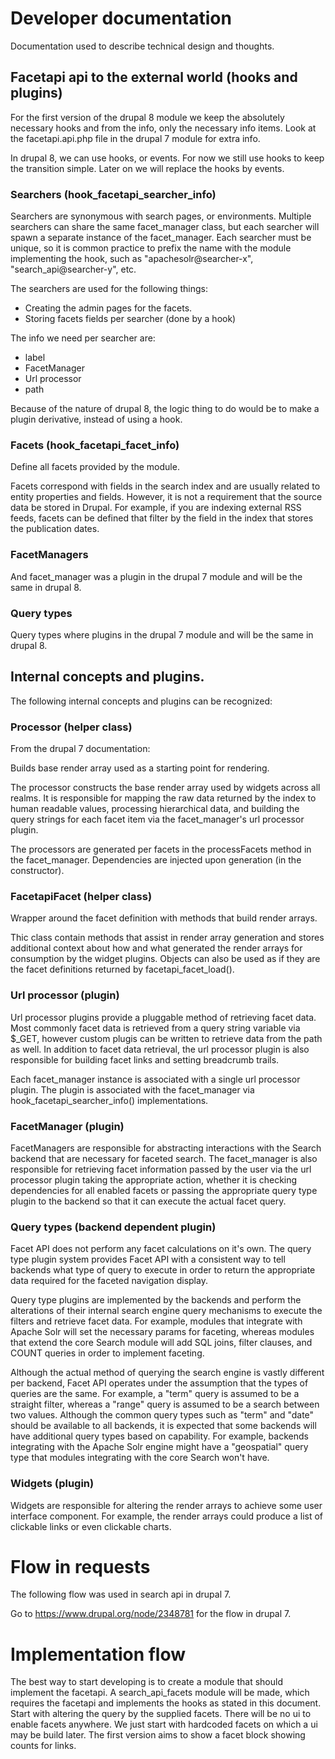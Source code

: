 # Developer documentation

Documentation used to describe technical design and thoughts.

## Facetapi api to the external world (hooks and plugins)

For the first version of the drupal 8 module we keep the absolutely necessary hooks
and from the info, only the necessary info items.
Look at the facetapi.api.php file in the drupal 7 module for extra info.

In drupal 8, we can use hooks, or events. 
For now we still use hooks to keep the transition simple.
Later on we will replace the hooks by events.

### Searchers (hook_facetapi_searcher_info)

Searchers are synonymous with search pages, or environments. Multiple
searchers can share the same facet_manager class, but each searcher will spawn a
separate instance of the facet_manager. Each searcher must be unique, so it is
common practice to prefix the name with the module implementing the hook,
such as "apachesolr@searcher-x", "search_api@searcher-y", etc.

The searchers are used for the following things: 

- Creating the admin pages for the facets.
- Storing facets fields per searcher (done by a hook)

The info we need per searcher are:

- label
- FacetManager
- Url processor
- path

Because of the nature of drupal 8, the logic thing to do would be to make
a plugin derivative, instead of using a hook.

### Facets (hook_facetapi_facet_info)

Define all facets provided by the module.

Facets correspond with fields in the search index and are usually related to
entity properties and fields. However, it is not a requirement that the
source data be stored in Drupal. For example, if you are indexing external
RSS feeds, facets can be defined that filter by the field in the index that
stores the publication dates.

### FacetManagers

And facet_manager was a plugin in the drupal 7 module and will be the same in drupal 8.

### Query types

Query types where plugins in the drupal 7 module and will be the same in drupal 8.

## Internal concepts and plugins.

The following internal concepts and plugins can be recognized:

### Processor (helper class)

From the drupal 7 documentation:

Builds base render array used as a starting point for rendering.

The processor constructs the base render array used by widgets across all
realms. It is responsible for mapping the raw data returned by the index to
human readable values, processing hierarchical data, and building the query
strings for each facet item via the facet_manager's url processor plugin.

The processors are generated per facets in the processFacets method in the facet_manager.
Dependencies are injected upon generation (in the constructor).

### FacetapiFacet (helper class)

Wrapper around the facet definition with methods that build render arrays.

Thic class contain methods that assist in render array generation and stores
additional context about how and what generated the render arrays for
consumption by the widget plugins. Objects can also be used as if they are
the facet definitions returned by facetapi_facet_load().

### Url processor (plugin)

Url processor plugins provide a pluggable method of retrieving facet data.
Most commonly facet data is retrieved from a query string variable via $_GET,
however custom plugis can be written to retrieve data from the path as well.
In addition to facet data retrieval, the url processor plugin is also
responsible for building facet links and setting breadcrumb trails.

Each facet_manager instance is associated with a single url processor plugin. The
plugin is associated with the facet_manager via hook_facetapi_searcher_info()
implementations.

### FacetManager (plugin)

FacetManagers are responsible for abstracting interactions with the Search backend
that are necessary for faceted search. The facet_manager is also responsible for
retrieving facet information passed by the user via the url processor plugin
taking the appropriate action, whether it is checking dependencies for all
enabled facets or passing the appropriate query type plugin to the backend
so that it can execute the actual facet query.

### Query types (backend dependent plugin)

Facet API does not perform any facet calculations on it's own. The query type
plugin system provides Facet API with a consistent way to tell backends what
type of query to execute in order to return the appropriate data required
for the faceted navigation display.

Query type plugins are implemented by the backends and perform the
alterations of their internal search engine query mechanisms to execute the
filters and retrieve facet data. For example, modules that integrate with
Apache Solr will set the necessary params for faceting, whereas modules that
extend the core Search module will add SQL joins, filter clauses, and COUNT
queries in order to implement faceting.

Although the actual method of querying the search engine is vastly different
per backend, Facet API operates under the assumption that the types of
queries are the same. For example, a "term" query is assumed to be a straight
filter, whereas a "range" query is assumed to be a search between two values.
Although the common query types such as "term" and "date" should be available
to all backends, it is expected that some backends will have additional query
types based on capability. For example, backends integrating with the Apache
Solr engine might have a "geospatial" query type that modules integrating
with the core Search won't have.

### Widgets (plugin)

Widgets are responsible for altering the render arrays to achieve some user
interface component. For example, the render arrays could produce a list of
clickable links or even clickable charts.

# Flow in requests

The following flow was used in search api in drupal 7.

Go to https://www.drupal.org/node/2348781 for the flow in drupal 7.

# Implementation flow

The best way to start developing is to create a  module that should implement
the facetapi. 
A search_api_facets module will be made, which requires the facetapi and implements
the hooks as stated in this document. Start with altering the query by the supplied facets.
There will be no ui to enable facets anywhere. We just start with hardcoded facets on
which a ui may be build later.
The first version aims to show a facet block showing counts for links.